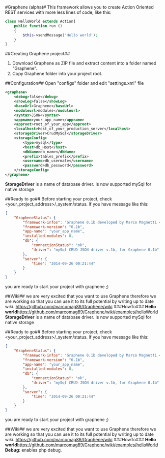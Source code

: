 #Graphene (alpha)#
This framework allows you to create Action Oriented REST services with more less lines of code, like this:
```PHP
class HelloWorld extends Action{
	public function run ()
	{
		$this->sendMessage('Hello world');
	}
}
```

##Creating Graphene project##
1. Download Graphene as ZIP file and extract content into a folder named "Graphene".
2. Copy Graphene folder into your project root.

##Configuration##
Open "configs" folder and edit "settings.xml" file
```XML
<graphene>
	<debug>false</debug>
	<showLog>false</showLog>
	<baseUrl>Graphene</baseUrl>
	<moduleurl>modules</moduleurl>
	<syntax>JSON</syntax>
	<appname>your_app_name</appname>
	<approot>root_of_your_app</approot>
	<localhost>Host_of_your_production_server</localhost>
	<storageDriver>CrudMySql</storageDriver>
	<storageConfig>
		<type>mysql</type>
		<host>db_Host</host>
		<dbName>db_name</dbName>
		<prefix>tables_prefix</prefix>
		<username>db_usernale</username>
		<password>db_password</password>
	</storageConfig>
</graphene>
```
<b>StorageDriver</b> is a name of database driver. Is now supported mySql for native storage

##Ready to go##
Before starting your project, check <your_project_address>/_system/status. 
If you have message like this:
```JSON
{
    "GrapheneStatus": {
        "framework-infos": "Graphene 0.1b developed by Marco Magnetti <marcomagnetti@gmail.com>",
        "framework-version": "0.1b",
        "app-name": "your_app_name",
        "installed-modules": 8,
        "db": {
            "connectionStatus": "ok",
            "driver": "mySql CRUD-JSON driver v.1b, for Graphene 0.1b"
        },
        "server": {
            "time": "2014-09-26 00:21:44"
        }
    }
}
```
you are ready to start your project with graphene ;)

##Wiki##
we are very excited that you want to use Graphene therefore we are working so that you can use it to its full potential by writing up to date wiki.
https://github.com/marcomag89/Graphene/wiki
###HowTo###
<b>Hello world</b>https://github.com/marcomag89/Graphene/wiki/examples/helloWorld
<b>StorageDriver</b> is a name of database driver. Is now supported mySql for native storage

##Ready to go##
Before starting your project, check <your_project_address>/_system/status. 
If you have message like this:
```JSON
{
    "GrapheneStatus": {
        "framework-infos": "Graphene 0.1b developed by Marco Magnetti <marcomagnetti@gmail.com>",
        "framework-version": "0.1b",
        "app-name": "your_app_name",
        "installed-modules": 8,
        "db": {
            "connectionStatus": "ok",
            "driver": "mySql CRUD-JSON driver v.1b, for Graphene 0.1b"
        },
        "server": {
            "time": "2014-09-26 00:21:44"
        }
    }
}
```
you are ready to start your project with graphene ;)

##Wiki##
we are very excited that you want to use Graphene therefore we are working so that you can use it to its full potential by writing up to date wiki.
https://github.com/marcomag89/Graphene/wiki
###HowTo###
<b>Hello world</b>https://github.com/marcomag89/Graphene/wiki/examples/helloWorld
<b>Debug:</b> enables php debug.
<b></b>
